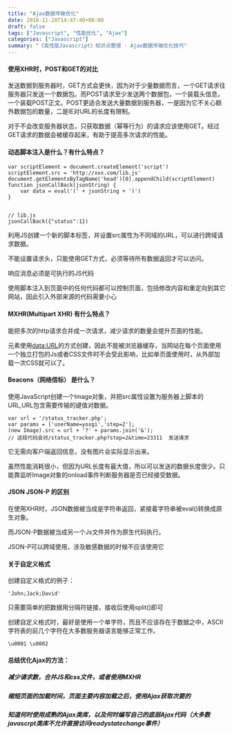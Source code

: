 ```yaml
---
title: "Ajax数据传输优化"
date: 2018-11-28T14:47:40+08:00
draft: false
tags: ["Javascript", "性能优化", "Ajax"]
categories: ["Javascript"]
summary: "《高性能Javascript》知识点整理 - Ajax数据传输优化技巧"
---
```

#### 使用XHR时，POST和GET的对比
发送数据到服务器时，GET方式会更快，因为对于少量数据而言，一个GET请求往服务器只发送一个数据包。而POST请求至少发送两个数据包，一个装载头信息，一个装载POST正文。POST更适合发送大量数据到服务器，一是因为它不关心额外数据包的数量，二是IE对URL的长度有限制。

对于不会改变服务器状态，只获取数据（幂等行为）的请求应该使用GET。经过GET请求的数据会被缓存起来，有助于提高多次请求的性能。

#### 动态脚本注入是什么？有什么特点？

    var scriptElement = document.createElement('script')
    scriptElement.src = 'http://xxx.com/lib.js'
    document.getElementsByTagName('head')[0].appendChild(scriptElement)
    function jsonCallBack(jsonString) {
        var data = eval('(' + jsonString + ')')
    }
    
    
    // lib.js
    jsonCallBack({"status":1})
利用JS创建一个新的脚本标签，并设置src属性为不同域的URL，可以进行跨域请求数据。

不能设置请求头，只能使用GET方式，必须等待所有数据返回才可以访问。

响应消息必须是可执行的JS代码

使用脚本注入到页面中的任何代码都可以控制页面，包括修改内容和重定向到其它网站，因此引入外部来源的代码需要小心

#### MXHR(Multipart XHR) 有什么特点？

能把多次的http请求合并成一次请求，减少请求的数量会提升页面的性能。

元素使用[data:URL](http://www.webhek.com/post/data-url.html)的方式创建，因此不能被浏览器缓存，当网站在每个页面使用一个独立打包的Js或者CSS文件时不会受此影响，比如单页面使用时，从外部加载一次CSS就可以了。

#### Beacons（网络信标） 是什么？

使用JavaScript创建一个Image对象，并把src属性设置为服务器上脚本的URL,URL包含需要传输的键值对数据。

    var url = '/status_tracker.php';
    var params = ['userName=yosgi','step=2'];
    (new Image).src = url + '?' + params.join('&');
    // 这段代码会对/status_tracker.php?step=2&time=23311  发送请求
    
它无需向客户端返回信息，没有图片会实际显示出来。

虽然性能消耗很小，但因为URL长度有最大值，所以可以发送的数据长度很少。只能靠监听Image对象的onload事件判断服务器是否已经接受数据。

#### JSON JSON-P 的区别

在使用XHR时，JSON数据被当成是字符串返回，紧接着字符串被eval()转换成原生对象。

而JSON-P数据被当成另一个Js文件并作为原生代码执行。


JSON-P可以跨域使用，涉及敏感数据的时候不应该使用它
#### 关于自定义格式

创建自定义格式的例子：

    'John;Jack;David'

只需要简单的把数据用分隔符链接，接收后使用split()即可

创建自定义格式时，最好是使用一个单字符，而且不应该存在于数据之中，ASCII字符表的前几个字符在大多数服务器语言能够正常工作。

    \u0001 \u0002
    
#### 总结优化Ajax的方法：

##### 减少请求数，合并JS和css文件，或者使用MXHR

##### 缩短页面的加载时间，页面主要内容加载之后，使用Ajax获取次要的

##### 知道何时使用成熟的Ajax类库，以及何时编写自己的底层Ajax代码（大多数javascrpt类库不允许直接访问readystatechange事件）
    


